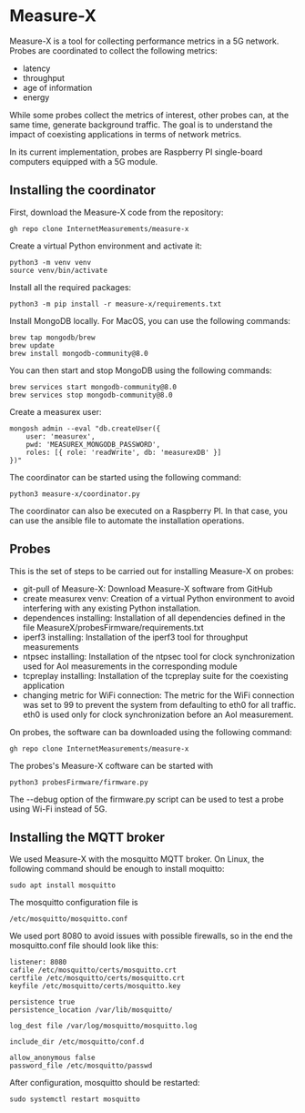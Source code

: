 # Measure-X

Measure-X is a tool for collecting performance metrics in a 5G network. 
Probes are coordinated to collect the following metrics: 
 - latency
 - throughput
 - age of information
 - energy

While some probes collect the metrics of interest, other probes can, at the same time, generate background traffic. 
The goal is to understand the impact of coexisting applications in terms of network metrics.

In its current implementation, probes are Raspberry PI single-board computers equipped with a 5G module. 


## Installing the coordinator 

First, download the Measure-X code from the repository:
```
gh repo clone InternetMeasurements/measure-x
```
Create a virtual Python environment and activate it:
```
python3 -m venv venv
source venv/bin/activate
```
Install all the required packages:
```
python3 -m pip install -r measure-x/requirements.txt
````

Install MongoDB locally. For MacOS, you can use the following commands:
```
brew tap mongodb/brew
brew update
brew install mongodb-community@8.0
````

You can then start and stop MongoDB using the following commands:
```
brew services start mongodb-community@8.0
brew services stop mongodb-community@8.0
````

Create a measurex user:
```
mongosh admin --eval "db.createUser({
    user: 'measurex',
    pwd: 'MEASUREX_MONGODB_PASSWORD',
    roles: [{ role: 'readWrite', db: 'measurexDB' }]
})"
```
The coordinator can be started using the following command:
```
python3 measure-x/coordinator.py
```

The coordinator can also be executed on a Raspberry PI. In that case, you can use the ansible file to automate the installation operations. 



## Probes

This is the set of steps to be carried out for installing Measure-X on probes:
- git-pull of Measure-X: Download Measure-X software from GitHub
- create measurex venv: Creation of a virtual Python environment to avoid
interfering with any existing Python installation.
- dependences installing: Installation of all dependencies defined in the file
MeasureX/probesFirmware/requirements.txt
- iperf3 installing: Installation of the iperf3 tool for throughput measurements
- ntpsec installing: Installation of the ntpsec tool for clock synchronization used for AoI measurements in the corresponding module
- tcpreplay installing: Installation of the tcpreplay suite for the coexisting
application
- changing metric for WiFi connection: The metric for the WiFi connection
was set to 99 to prevent the system from defaulting to eth0 for all traffic. eth0 is used only for clock synchronization before an AoI measurement.

On probes, the software can ba downloaded using the following command: 
```
gh repo clone InternetMeasurements/measure-x
```

The probes's Measure-X coftware can be started with 
```
python3 probesFirmware/firmware.py
````

The --debug option of the firmware.py script can be used to test a probe using Wi-Fi instead of 5G.


## Installing the MQTT broker
We used Measure-X with the mosquitto MQTT broker. 
On Linux, the following command should be enough to install moquitto:
```
sudo apt install mosquitto
````

The mosquitto configuration file is
```
/etc/mosquitto/mosquitto.conf
````

We used port 8080 to avoid issues with possible firewalls, so in the end the mosquitto.conf file should look like this:
```
listener: 8080
cafile /etc/mosquitto/certs/mosquitto.crt
certfile /etc/mosquitto/certs/mosquitto.crt
keyfile /etc/mosquitto/certs/mosquitto.key

persistence true
persistence_location /var/lib/mosquitto/

log_dest file /var/log/mosquitto/mosquitto.log

include_dir /etc/mosquitto/conf.d

allow_anonymous false
password_file /etc/mosquitto/passwd
```
After configuration, mosquitto should be restarted:
```
sudo systemctl restart mosquitto
```